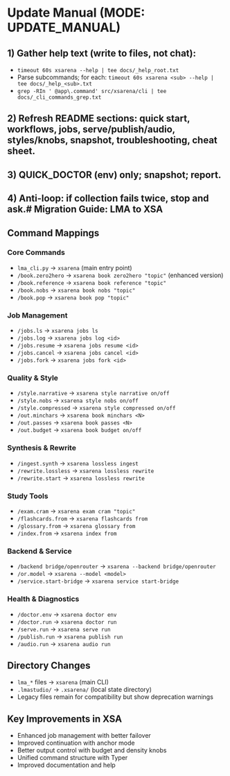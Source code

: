 # Update Manual (MODE: UPDATE_MANUAL)

## 1) Gather help text (write to files, not chat):
- `timeout 60s xsarena --help | tee docs/_help_root.txt`
- Parse subcommands; for each:
  `timeout 60s xsarena <sub> --help | tee docs/_help_<sub>.txt`
- `grep -RIn ' @app\.command' src/xsarena/cli | tee docs/_cli_commands_grep.txt`

## 2) Refresh README sections: quick start, workflows, jobs, serve/publish/audio, styles/knobs, snapshot, troubleshooting, cheat sheet.

## 3) QUICK_DOCTOR (env) only; snapshot; report.

## 4) Anti-loop: if collection fails twice, stop and ask.# Migration Guide: LMA to XSA

## Command Mappings

### Core Commands
- `lma_cli.py` → `xsarena` (main entry point)
- `/book.zero2hero` → `xsarena book zero2hero "topic"` (enhanced version)
- `/book.reference` → `xsarena book reference "topic"`
- `/book.nobs` → `xsarena book nobs "topic"`
- `/book.pop` → `xsarena book pop "topic"`

### Job Management
- `/jobs.ls` → `xsarena jobs ls`
- `/jobs.log` → `xsarena jobs log <id>`
- `/jobs.resume` → `xsarena jobs resume <id>`
- `/jobs.cancel` → `xsarena jobs cancel <id>`
- `/jobs.fork` → `xsarena jobs fork <id>`

### Quality & Style
- `/style.narrative` → `xsarena style narrative on/off`
- `/style.nobs` → `xsarena style nobs on/off`
- `/style.compressed` → `xsarena style compressed on/off`
- `/out.minchars` → `xsarena book minchars <N>`
- `/out.passes` → `xsarena book passes <N>`
- `/out.budget` → `xsarena book budget on/off`

### Synthesis & Rewrite
- `/ingest.synth` → `xsarena lossless ingest`
- `/rewrite.lossless` → `xsarena lossless rewrite`
- `/rewrite.start` → `xsarena lossless rewrite`

### Study Tools
- `/exam.cram` → `xsarena exam cram "topic"`
- `/flashcards.from` → `xsarena flashcards from`
- `/glossary.from` → `xsarena glossary from`
- `/index.from` → `xsarena index from`

### Backend & Service
- `/backend bridge/openrouter` → `xsarena --backend bridge/openrouter`
- `/or.model` → `xsarena --model <model>`
- `/service.start-bridge` → `xsarena service start-bridge`

### Health & Diagnostics
- `/doctor.env` → `xsarena doctor env`
- `/doctor.run` → `xsarena doctor run`
- `/serve.run` → `xsarena serve run`
- `/publish.run` → `xsarena publish run`
- `/audio.run` → `xsarena audio run`

## Directory Changes
- `lma_*` files → `xsarena` (main CLI)
- `.lmastudio/` → `.xsarena/` (local state directory)
- Legacy files remain for compatibility but show deprecation warnings

## Key Improvements in XSA
- Enhanced job management with better failover
- Improved continuation with anchor mode
- Better output control with budget and density knobs
- Unified command structure with Typer
- Improved documentation and help
